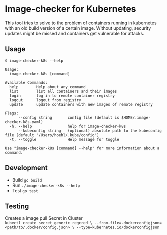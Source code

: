 # Image-checker for Kubernetes
This tool tries to solve to the problem of containers running in kubernetes with an old build version of a certain image. Without updating, security updates might be missed and containers get vulnerable for attacks.

## Usage
```
$ image-checker-k8s --help

Usage:
  image-checker-k8s [command]

Available Commands:
  help        Help about any command
  list        list all containers and their images
  login       log in to remote container registry
  logout      logout from registry
  update      update containers with new images of remote registry

Flags:
      --config string       config file (default is $HOME/.image-checker-k8s.yaml)
  -h, --help                help for image-checker-k8s
      --kubeconfig string   (optional) absolute path to the kubeconfig file (default "/Users/hoehl/.kube/config")
  -t, --toggle              Help message for toggle

Use "image-checker-k8s [command] --help" for more information about a command.
```

## Development
- Build `go build`
- Run `./image-checker-k8s --help`
- Test `go test`

## Testing
Creates a image pull Secret in Cluster\
`kubectl create secret generic regcred \
--from-file=.dockerconfigjson=<path/to/.docker/config.json> \
--type=kubernetes.io/dockerconfigjson`
